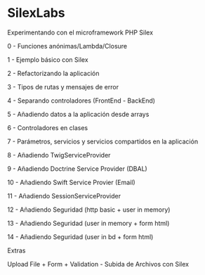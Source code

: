 SilexLabs
=========================

Experimentando con el microframework PHP Silex

0  - Funciones anónimas/Lambda/Closure

1  - Ejemplo básico con Silex

2  - Refactorizando la aplicación

3  - Tipos de rutas y mensajes de error

4  - Separando controladores (FrontEnd - BackEnd)

5  - Añadiendo datos a la aplicación desde arrays 

6  - Controladores en clases

7  - Parámetros, servicios y servicios compartidos en la aplicación

8  - Añadiendo TwigServiceProvider

9  - Añadiendo Doctrine Service Provider (DBAL)

10 - Añadiendo Swift Service Provier (Email)

11 - Añadiendo SessionServiceProvider

12 - Añadiendo Seguridad (http basic + user in memory)

13 - Añadiendo Seguridad (user in memory + form html)

14 - Añadiendo Seguridad (user in bd + form html)


Extras

Upload File + Form + Validation - Subida de Archivos con Silex
